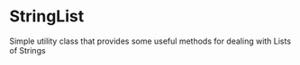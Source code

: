# StringList
Simple utility class that provides some useful methods for dealing with Lists of Strings
